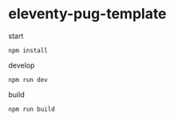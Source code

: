 # eleventy-pug-template

start

```
npm install
```

develop

```
npm run dev
```

build

```
npm run build
```
